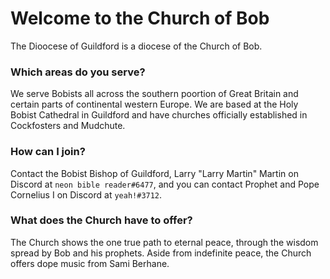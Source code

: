 # Welcome to the Church of Bob

The Dioocese of Guildford is a diocese of the Church of Bob.

### Which areas do you serve?

We serve Bobists all across the southern poortion of Great Britain and certain parts of continental western Europe. We are based at the Holy Bobist Cathedral in Guildford and have churches officially established in Cockfosters and Mudchute.

### How can I join?

Contact the Bobist Bishop of Guildford, Larry "Larry Martin" Martin on Discord at `neon bible reader#6477`, and you can contact Prophet and Pope Cornelius I on Discord at `yeah!#3712`.

### What does the Church have to offer?

The Church shows the one true path to eternal peace, through the wisdom spread by Bob and his prophets. Aside from indefinite peace, the Church offers dope music from Sami Berhane.
